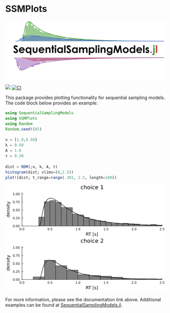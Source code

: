 # SSMPlots

[![](docs/logo/logo.png)](https://itsdfish.github.io/SSMPlots.jl/dev/)

[![](https://img.shields.io/badge/docs-latest-blue.svg)](https://itsdfish.github.io/SSMPlots.jl/dev/) [![CI](https://github.com/itsdfish/SSMPlots.jl/actions/workflows/CI.yml/badge.svg)](https://github.com/itsdfish/SSMPlots.jl/actions/workflows/CI.yml)


This package provides plotting functionality for sequential sampling models. The code block below provides an example:

```julia 
using SequentialSamplingModels
using SSMPlots
using Random 
Random.seed!(85)

ν = [1.0,0.50]
k = 0.50
A = 1.0
τ = 0.30

dist = RDM(;ν, k, A, τ)
histogram(dist; xlims=(0,2.5))
plot!(dist; t_range=range(.301, 2.5, length=100))
```
<img src="resources/example.png" />

For more information, please see the documentation link above. Additional examples can be found at [SequentialSamplingModels.jl](https://itsdfish.github.io/SequentialSamplingModels.jl/dev/).